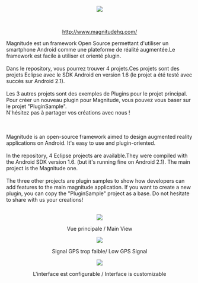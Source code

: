 <p align='center'><img src='http://img18.imageshack.us/img18/1060/logoqrb.png' /></p>

<br>
<p align='center'> <a href='http://www.magnitudehq.com/'>http://www.magnitudehq.com/</a>
<br>


Magnitude est un framework Open Source permettant d'utiliser un smartphone Android comme une plateforme de réalité augmentée.Le framework est facile à utiliser et orienté plugin.<br>
<br>
Dans le repository, vous pourrez trouver 4 projets.Ces projets sont des projets Eclipse avec le SDK Android en version 1.6 (le projet a été testé avec succès sur Android 2.1).<br>
<br>
Les 3 autres projets sont des exemples de Plugins pour le projet principal. Pour créer un nouveau plugin pour Magnitude, vous pouvez vous baser sur le projet "PluginSample".<br>
N'hésitez pas à partager vos créations avec nous !<br>
<br>
<br>

Magnitude is an open-source framework aimed to design augmented reality applications on Android. It's easy to use and plugin-oriented.<br>
<br>
In the repository, 4 Eclipse projects are available.They were compiled with the Android SDK version 1.6. (but it's running fine on Android 2.1). The main project is the Magnitude one.<br>
<br>
The three other projects are plugin samples to show how developers can add features to the main magnitude application. If you want to create a new plugin, you can copy the "PluginSample" project as a base. Do not hesitate to share with us your creations!<br>
<br>
<p align='center'> <img src='http://img411.imageshack.us/img411/1715/moveh.png' /> </p>

<p align='center'> Vue principale / Main View </p>

<p align='center'> <img src='http://img138.imageshack.us/img138/4014/screenanimation.png' /> </p>

<p align='center'> Signal GPS trop faible/ Low GPS Signal </p>

<p align='center'> <img src='http://img231.imageshack.us/img231/7780/screenmenu.png' /> </p>

<p align='center'> L'interface est configurable / Interface is customizable </p>
